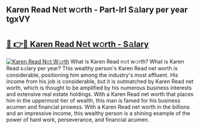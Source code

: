 ## Karen Read N𝚎t w𝚘rth - Part-lrl S𝚊lary per year tgxVY

# <h2><a href="http://gc02pvq.nevu.top/?p=Karen+Read">🔗 👉🔴 Karen Read N𝚎t w𝚘rth - S𝚊lary</a></h2>

[![Karen Read N𝚎t W𝚘rth](https://i.imgur.com/Oavwk0R.jpeg)](http://gc02pvq.nevu.top/?p=Karen+Read)
What is Karen Read n𝚎t w𝚘rth? What is Karen Read s𝚊lary per year?
This wealthy person's Karen Read net worth is considerable, positioning him among the industry's most affluent. His income from his job is considerable, but it is outmatched by Karen Read net worth, which is thought to be amplified by his numerous business interests and extensive real estate holdings. With a Karen Read net worth that places him in the uppermost tier of wealth, this man is famed for his business acumen and financial prowess. With a Karen Read net worth in the billions and an impressive income, this wealthy person is a shining example of the power of hard work, perseverance, and financial acumen.
